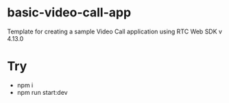 # basic-video-call-app
Template for creating a sample Video Call application using  RTC Web SDK v 4.13.0
# Try 
- npm i
- npm run start:dev
